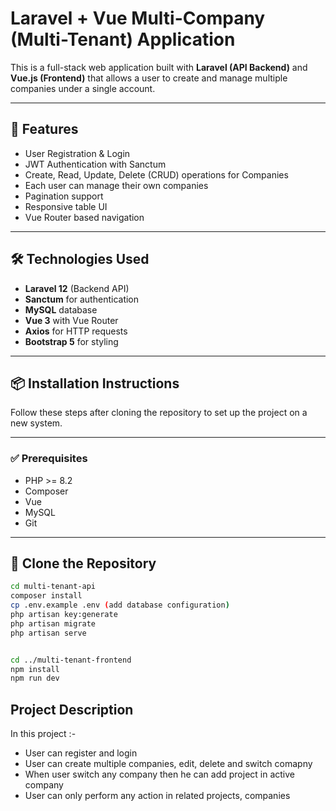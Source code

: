 # Laravel + Vue Multi-Company (Multi-Tenant) Application

This is a full-stack web application built with **Laravel (API Backend)** and **Vue.js (Frontend)** that allows a user to create and manage multiple companies under a single account.

---

## 🚀 Features

- User Registration & Login
- JWT Authentication with Sanctum
- Create, Read, Update, Delete (CRUD) operations for Companies
- Each user can manage their own companies
- Pagination support
- Responsive table UI
- Vue Router based navigation

---

## 🛠️ Technologies Used

- **Laravel 12** (Backend API)
- **Sanctum** for authentication
- **MySQL** database
- **Vue 3** with Vue Router
- **Axios** for HTTP requests
- **Bootstrap 5** for styling

---

## 📦 Installation Instructions

Follow these steps after cloning the repository to set up the project on a new system.

---

### ✅ Prerequisites

- PHP >= 8.2
- Composer
- Vue
- MySQL
- Git

---

## 🧾 Clone the Repository

```bash
cd multi-tenant-api
composer install
cp .env.example .env (add database configuration)
php artisan key:generate
php artisan migrate
php artisan serve


cd ../multi-tenant-frontend
npm install
npm run dev
```

## Project Description
In this project :- 
- User can register and login
- User can create multiple companies, edit, delete and switch comapny
- When user switch any company then he can add project in active company
- User can only perform any action in related projects, companies
